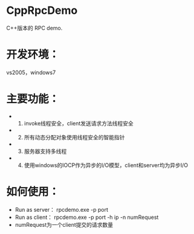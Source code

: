 # CppRpcDemo
C++版本的 RPC demo.

开发环境：
======
vs2005，windows7


主要功能：
======
- 1.  invoke线程安全，client发送请求方法线程安全
- 2.  所有动态分配对象使用线程安全的智能指针
- 3.  服务器支持多线程
- 4.  使用windows的IOCP作为异步的I/O模型，client和server均为异步I/O



如何使用：
======
- Run as server： rpcdemo.exe -p port
- Run as client： rpcdemo.exe -p port -h ip -n numRequest
- numRequest为一个client提交的请求数量
